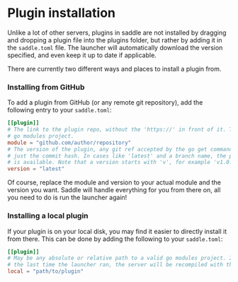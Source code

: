 # Plugin installation
Unlike a lot of other servers, plugins in saddle are not installed by dragging and dropping a plugin file into the
plugins folder, but rather by adding it in the `saddle.toml` file. The launcher will automatically download the version
specified, and even keep it up to date if applicable.

There are currently two different ways and places to install a plugin from.

### Installing from GitHub
To add a plugin from GitHub (or any remote git repository), add the following entry to your `saddle.toml`:

```toml
[[plugin]]
# The link to the plugin repo, without the 'https://' in front of it. The project in this repository should be a valid
# go modules project.
module = "github.com/author/repository"
# The version of the plugin, any git ref accepted by the go get command, such as a tag, branch name, 'latest' or even
# just the commit hash. In cases like 'latest' and a branch name, the plugin will be automatically updated if an update
# is available. Note that a version starts with 'v', for example 'v1.0.0'.
version = "latest"
```

Of course, replace the module and version to your actual module and the version you want. Saddle will handle everything 
for you from there on, all you need to do is run the launcher again!

### Installing a local plugin
If your plugin is on your local disk, you may find it easier to directly install it from there. This can be done by 
adding the following to your `saddle.toml`:

```toml
[[plugin]]
# May be any absolute or relative path to a valid go modules project. If any changes are detected in the folder since 
# the last time the launcher ran, the server will be recompiled with this new version.
local = "path/to/plugin"
```
